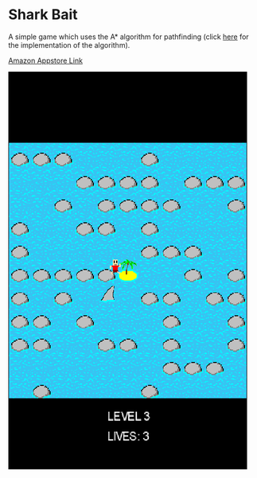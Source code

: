 Shark Bait
==========

A simple game which uses the A\* algorithm for pathfinding (click [here](core/src/com/mygdx/sharkbait/AStarMove.java) for the implementation of the algorithm).

[Amazon Appstore Link](http://www.amazon.com/js42721-Shark-Bait/dp/B00L3P1EY2/)

![Screenshot](screen2.png)

